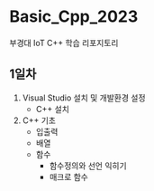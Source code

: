 # Basic_Cpp_2023
부경대 IoT C++ 학습 리포지토리

## 1일차
1. Visual Studio 설치 및 개발환경 설정
    - C++ 설치
2. C++ 기초
    - 입출력
    - 배열
    - 함수
        - 함수정의와 선언 익히기
        - 매크로 함수